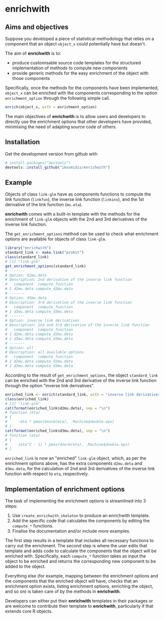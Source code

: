 # enrichwith

## Aims and objectives

Suppose you developed a piece of statistical methodology that relies on a component that an object `object_x` could potentially have but doesn't.

The aim of **enrichwith** is to:

* produce customisable source code templates for the structured implementation of methods to compute new components
* provide generic methods for the easy enrichment of the object with those components

Specifically, once the methods for the components have been
implemented, `object_x` can be enriched with the components
corresponding to the option `enrichment_option` through the following simple call.

``` r
enrich(object_x, with = enrichment_option)
```

The main objectives of **enrichwith** is to allow users and developers to directly use the enrichment options that other developers have provided, minimising the need of adapting source code of others.

## Installation

Get the development version from github with

``` r
# install.packages("devtools")
devtools::install_github("ikosmidis/enrichwith")
```

## Example
Objects of class `link-glm` have as components functions to compute the link function (`linkfun`), the inverse link function (`linkinv`), and the 1st derivative of the link function (`mu.eta`).

**enrichwith** comes with a built-in template with the methods for the enrichment of `link-glm` objects with the 2nd and 3rd derivatives of the inverse link function.

The `get_enrichment_options` method can be used to check what enrichment options are available for objects of class `link-glm`.
``` r
library("enrichwith")
standard_link <- make.link("probit")
class(standard_link)
# [1] "link-glm"
get_enrichment_options(standard_link)
# -------
# Option: d2mu.deta
# Description: 2nd derivative of the inverse link function
#   component  compute_function
# 1 d2mu.deta compute_d2mu.deta
# -------
# Option: d3mu.deta
# Description: 3rd derivative of the inverse link function
#   component  compute_function
# 1 d3mu.deta compute_d3mu.deta
# -------
# Option: inverse link derivatives
# Description: 2nd and 3rd derivative of the inverse link function
#   component  compute_function
# 1 d2mu.deta compute_d2mu.deta
# 2 d3mu.deta compute_d3mu.deta
# -------
# Option: all
# Description: all available options
#   component  compute_function
# 1 d2mu.deta compute_d2mu.deta
# 2 d3mu.deta compute_d3mu.deta
```

According to the result of `get_enrichment_options`, the object `standard_link` can be enriched with the 2nd and 3rd derivative of the inverse
link function through the option "inverse link derivatives".
``` r
enriched_link <- enrich(standard_link, with = "inverse link derivatives")
class(enriched_link)
# [1] "link-glm"
cat(format(enriched_link$d2mu.deta), sep = "\n")
# function (eta)
# {
#     -eta * pmax(dnorm(eta), .Machine$double.eps)
# }
cat(format(enriched_link$d3mu.deta), sep = "\n")
# function (eta)
# {
#     (eta^2 - 1) * pmax(dnorm(eta), .Machine$double.eps)
# }
```
`enriched_link` is now an "enriched" `link-glm` object, which, as per the enrichment options above, has the extra components `d2mu.deta` and `d3mu.deta`, for the calculation of 2nd and 3rd derivatives of the inverse link function with respect to `eta`, respectively.

## Implementation of enrichment options
The task of implementing the enrichment options is streamlined into 3 steps:

1. Use `create_enrichwith_skeleton` to produce an enrichwith template.
2. Add the specific code that calculates the components by editing the
   `compute_*` functions.
3. Finalise the documentation and/or include more examples.

The first step results in a template that includes all necessary functions to carry out the enrichment. The second step is where the user edits that template and adds code to calculate the components that the object will be enriched with. Specifically, each `compute_*` function takes as input the object to be enriched and returns the corresponding new component to be added to the object.

Everything else (for example, mapping between the enrichment options and the components that the enriched object will have, checks that an enrichment option exists, listing enrichment options, enriching the object, and so on) is taken care of by the methods in **enrichwith**.

Developers can either put their **enrichwith** templates in their packages or are welcome to contribute their template to **enrichwith**, particularly if that extends core R objects.

